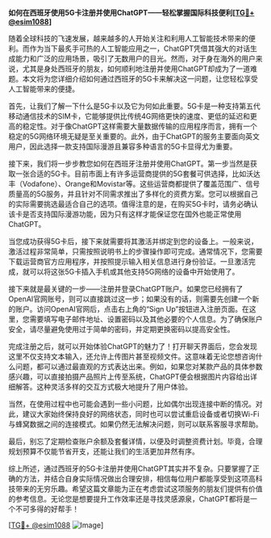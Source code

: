 **如何在西班牙使用5G卡注册并使用ChatGPT——轻松掌握国际科技便利[[TG💪+ @esim1088](https://t.me/s/esim1088)]**

随着全球科技的飞速发展，越来越多的人开始关注和利用人工智能技术带来的便利。而作为当下最炙手可热的人工智能应用之一，ChatGPT凭借其强大的对话生成能力和广泛的应用场景，吸引了无数用户的目光。然而，对于身在海外的用户来说，尤其是身处西班牙的朋友，如何顺利地注册并使用ChatGPT却成为了一道难题。本文将为您详细介绍如何通过西班牙的5G卡来解决这一问题，让您轻松享受人工智能带来的便捷。

首先，让我们了解一下什么是5G卡以及它为何如此重要。5G卡是一种支持第五代移动通信技术的SIM卡，它能够提供比传统4G网络更快的速度、更低的延迟和更高的稳定性。对于像ChatGPT这样需要大量数据传输的应用程序而言，拥有一个稳定的5G网络环境无疑是至关重要的。此外，由于ChatGPT的服务主要面向英文用户，因此选择一款支持国际漫游且兼容多种语言的5G卡显得尤为重要。

接下来，我们将一步步教您如何在西班牙注册并使用ChatGPT。第一步当然是获取一张合适的5G卡。目前市面上有许多运营商提供的5G套餐可供选择，比如沃达丰（Vodafone）、Orange和Movistar等。这些运营商都提供了覆盖范围广、信号质量高的5G服务，并且针对不同需求推出了多样化的资费方案。您可以根据自己的实际需要挑选最适合自己的选项。值得注意的是，在购买5G卡时，请务必确认该卡是否支持国际漫游功能，因为只有这样才能保证您在国外也能正常使用ChatGPT。

当您成功获得5G卡后，接下来就需要将其激活并绑定到您的设备上。一般来说，激活过程非常简单，只需按照说明书上的步骤操作即可完成。通常情况下，您需要下载运营商官方应用程序，并按照提示输入相关信息进行身份验证。一旦激活完成，就可以将这张5G卡插入手机或其他支持5G网络的设备中开始使用了。

接下来就是最关键的一步——注册并登录ChatGPT账户。如果您已经拥有了OpenAI官网账号，则可以直接跳过这一步；如果没有的话，则需要先创建一个新的账户。访问OpenAI官网后，点击右上角的“Sign Up”按钮进入注册页面。在这里，您需要填写电子邮件地址、设置密码以及其他必要的个人信息。为了确保账户安全，请尽量避免使用过于简单的密码，并定期更换密码以提高安全性。

完成注册之后，就可以开始体验ChatGPT的魅力了！打开聊天界面后，您会发现这里不仅支持文本输入，还允许上传图片甚至视频文件。这意味着无论您想咨询什么问题，都可以通过最直观的方式表达出来。例如，如果您对某款产品的具体参数感兴趣，可以直接拍摄产品照片上传至系统，ChatGPT便会根据图片内容给出详细解答。这种灵活多样的交互方式极大地提升了用户体验。

当然，在使用过程中也可能会遇到一些小问题，比如偶尔出现连接中断的情况。对此，建议大家始终保持良好的网络状态，同时也可以尝试重启设备或者切换Wi-Fi与蜂窝数据之间的连接模式。如果仍然无法解决问题，则可以联系客服寻求帮助。

最后，别忘了定期检查账户余额及套餐详情，以便及时调整资费计划。毕竟，合理规划预算不仅能节省开支，还能让我们的生活更加井然有序。

综上所述，通过西班牙的5G卡注册并使用ChatGPT其实并不复杂。只要掌握了正确的方法，并结合自身实际情况做出合理安排，相信每位用户都能享受到这项高科技带来的无穷乐趣。希望这篇文章能为正在考虑尝试这项服务的朋友们提供有价值的参考信息。无论您是想要提升工作效率还是寻找灵感源泉，ChatGPT都将是一个不可多得的好帮手！

[[TG💪+ @esim1088](https://t.me/s/esim1088) ![Image](https://i.postimg.cc/4NQfJmqS/Snipaste-2025-05-13-00-14-12.png)]